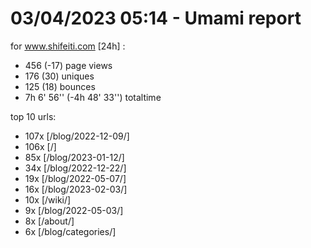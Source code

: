 # 03/04/2023 05:14 - Umami report
for www.shifeiti.com [24h] :

 - 456 (-17) page views
 - 176 (30) uniques
 - 125 (18) bounces
 - 7h 6' 56'' (-4h 48' 33'') totaltime


top 10 urls:
 - 107x [/blog/2022-12-09/]
 - 106x [/]
 - 85x [/blog/2023-01-12/]
 - 34x [/blog/2022-12-22/]
 - 19x [/blog/2022-05-07/]
 - 16x [/blog/2023-02-03/]
 - 10x [/wiki/]
 - 9x [/blog/2022-05-03/]
 - 8x [/about/]
 - 6x [/blog/categories/]


